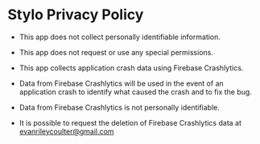 # Stylo Privacy Policy

* This app does not collect personally identifiable information.

* This app does not request or use any special permissions.

* This app collects application crash data using  Firebase Crashlytics. 

* Data from Firebase Crashlytics will be used in the event of an application crash to identify what caused the crash and to fix the bug.

* Data from Firebase Crashlytics is not personally identifiable.

* It is possible to request the deletion of Firebase Crashlytics data at evanrileycoulter@gmail.com